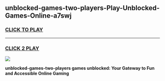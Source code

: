 
## unblocked-games-two-players-Play-Unblocked-Games-Online-a7swj
<h3>
<a href="https://premium76.site?title=unblocked-games-two-players&ref=25A">CLICK TO PLAY</a></h3>
<hr>

<h3>
<a href="https://premium76.site?title=unblocked-games-two-players&ref=25A">CLICK 2 PLAY</a>
  
</h3>

<a href="https://premium76.site?title=unblocked-games-two-players&ref=25A"><img src="https://clearcache.store/games.png"></a>


**unblocked-games-two-players games unblocked: Your Gateway to Fun and Accessible Online Gaming**
